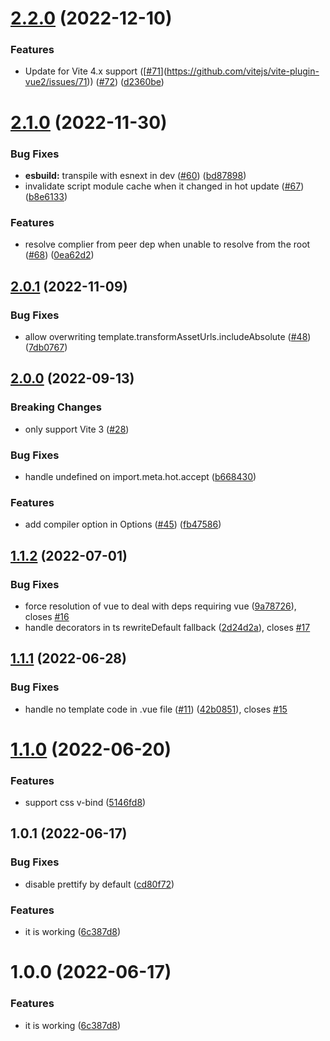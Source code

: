# [2.2.0](https://github.com/vitejs/vite-plugin-vue2/compare/v2.1.0...v2.2.0) (2022-12-10)


### Features

* Update for Vite 4.x support ([[#71](https://github.com/vitejs/vite-plugin-vue2/issues/71)](https://github.com/vitejs/vite-plugin-vue2/issues/71)) ([#72](https://github.com/vitejs/vite-plugin-vue2/issues/72)) ([d2360be](https://github.com/vitejs/vite-plugin-vue2/commit/d2360be65b37cdf51a27843925d352866dff23d1))



# [2.1.0](https://github.com/vitejs/vite-plugin-vue2/compare/v2.0.1...v2.1.0) (2022-11-30)


### Bug Fixes

* **esbuild:** transpile with esnext in dev ([#60](https://github.com/vitejs/vite-plugin-vue2/issues/60)) ([bd87898](https://github.com/vitejs/vite-plugin-vue2/commit/bd87898be4d02bd52cc8af0072db9e59a5dbd8fa))
* invalidate script module cache when it changed in hot update ([#67](https://github.com/vitejs/vite-plugin-vue2/issues/67)) ([b8e6133](https://github.com/vitejs/vite-plugin-vue2/commit/b8e6133b54bce820d93d0e4f9a9982198cdd60ee))


### Features

* resolve complier from peer dep when unable to resolve from the root ([#68](https://github.com/vitejs/vite-plugin-vue2/issues/68)) ([0ea62d2](https://github.com/vitejs/vite-plugin-vue2/commit/0ea62d2b4f8a84e87b332f4f2749aeba7f8e3145))



## [2.0.1](https://github.com/vitejs/vite-plugin-vue2/compare/v2.0.0...v2.0.1) (2022-11-09)


### Bug Fixes

* allow overwriting template.transformAssetUrls.includeAbsolute ([#48](https://github.com/vitejs/vite-plugin-vue2/issues/48)) ([7db0767](https://github.com/vitejs/vite-plugin-vue2/commit/7db076705b79d383b84e13cb375a7aa9f9f1545c))



## [2.0.0](https://github.com/vitejs/vite-plugin-vue2/compare/v1.1.2...v2.0.0) (2022-09-13)


### Breaking Changes

* only support Vite 3 ([#28](https://github.com/vitejs/vite-plugin-vue2/pull/28))

### Bug Fixes

* handle undefined on import.meta.hot.accept ([b668430](https://github.com/vitejs/vite-plugin-vue2/commit/b66843045b16516fc91512c67c4f87b6d3f4d45e))


### Features

* add compiler option in Options ([#45](https://github.com/vitejs/vite-plugin-vue2/issues/45)) ([fb47586](https://github.com/vitejs/vite-plugin-vue2/commit/fb4758637c0506e9b0e7ea6883568287f60ae077))



## [1.1.2](https://github.com/vitejs/vite-plugin-vue2/compare/v1.1.1...v1.1.2) (2022-07-01)


### Bug Fixes

* force resolution of vue to deal with deps requiring vue ([9a78726](https://github.com/vitejs/vite-plugin-vue2/commit/9a78726d77ef9aadf3c07dacd4c27828fe8f4ac8)), closes [#16](https://github.com/vitejs/vite-plugin-vue2/issues/16)
* handle decorators in ts rewriteDefault fallback ([2d24d2a](https://github.com/vitejs/vite-plugin-vue2/commit/2d24d2a4a692e59b789efc9b34119cc3650bf89e)), closes [#17](https://github.com/vitejs/vite-plugin-vue2/issues/17)



## [1.1.1](https://github.com/vitejs/vite-plugin-vue2/compare/v1.1.0...v1.1.1) (2022-06-28)


### Bug Fixes

* handle no template code in .vue file ([#11](https://github.com/vitejs/vite-plugin-vue2/issues/11)) ([42b0851](https://github.com/vitejs/vite-plugin-vue2/commit/42b0851425e39d5e7138114f1cc3d431cadc52ab)), closes [#15](https://github.com/vitejs/vite-plugin-vue2/issues/15)



# [1.1.0](https://github.com/vitejs/vite-plugin-vue2/compare/v1.0.1...v1.1.0) (2022-06-20)


### Features

* support css v-bind ([5146fd8](https://github.com/vitejs/vite-plugin-vue2/commit/5146fd8d2b852c8aed07d081811e7b81894211eb))



## 1.0.1 (2022-06-17)


### Bug Fixes

* disable prettify by default ([cd80f72](https://github.com/vitejs/vite-plugin-vue2/commit/cd80f7231d50bbf04919852e7cc72623070d9f40))


### Features

* it is working ([6c387d8](https://github.com/vitejs/vite-plugin-vue2/commit/6c387d8172d76b17df3d13a37f87d0e203bc4523))



# 1.0.0 (2022-06-17)


### Features

* it is working ([6c387d8](https://github.com/vitejs/vite-plugin-vue2/commit/6c387d8172d76b17df3d13a37f87d0e203bc4523))
